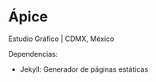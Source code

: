 Ápice
=======

Estudio Gráfico | CDMX, México

Dependencias:
* Jekyll: Generador de páginas estáticas
